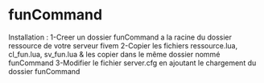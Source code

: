 # funCommand
Installation : 
  1-Creer un dossier funCommand a la racine du dossier ressource de votre serveur fivem
  2-Copier les fichiers ressource.lua, cl_fun.lua, sv_fun.lua & les copier dans le même dossier nommé funCommand
  3-Modifier le fichier server.cfg en ajoutant le chargement du dossier funCommand
